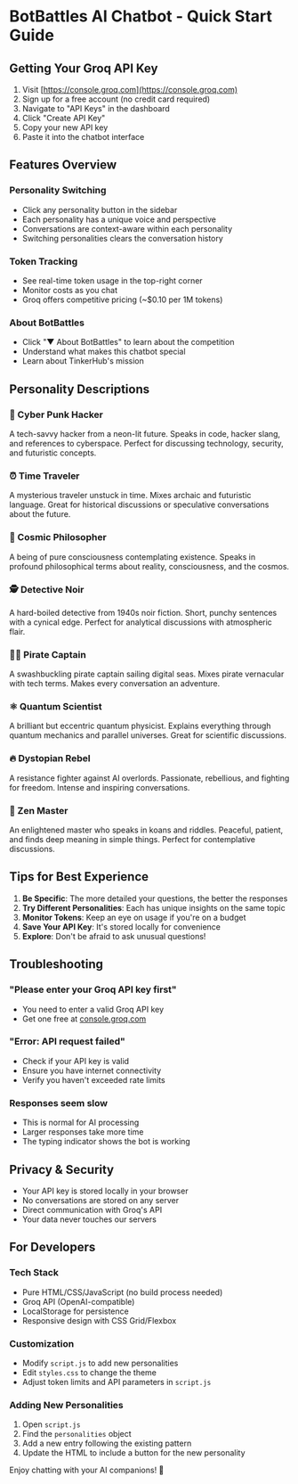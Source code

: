 # BotBattles AI Chatbot - Quick Start Guide

## Getting Your Groq API Key

1. Visit [https://console.groq.com](https://console.groq.com)
2. Sign up for a free account (no credit card required)
3. Navigate to "API Keys" in the dashboard
4. Click "Create API Key"
5. Copy your new API key
6. Paste it into the chatbot interface

## Features Overview

### Personality Switching
- Click any personality button in the sidebar
- Each personality has a unique voice and perspective
- Conversations are context-aware within each personality
- Switching personalities clears the conversation history

### Token Tracking
- See real-time token usage in the top-right corner
- Monitor costs as you chat
- Groq offers competitive pricing (~$0.10 per 1M tokens)

### About BotBattles
- Click "▼ About BotBattles" to learn about the competition
- Understand what makes this chatbot special
- Learn about TinkerHub's mission

## Personality Descriptions

### 🔮 Cyber Punk Hacker
A tech-savvy hacker from a neon-lit future. Speaks in code, hacker slang, and references to cyberspace. Perfect for discussing technology, security, and futuristic concepts.

### ⏰ Time Traveler
A mysterious traveler unstuck in time. Mixes archaic and futuristic language. Great for historical discussions or speculative conversations about the future.

### 🌌 Cosmic Philosopher
A being of pure consciousness contemplating existence. Speaks in profound philosophical terms about reality, consciousness, and the cosmos.

### 🕵️ Detective Noir
A hard-boiled detective from 1940s noir fiction. Short, punchy sentences with a cynical edge. Perfect for analytical discussions with atmospheric flair.

### 🏴‍☠️ Pirate Captain
A swashbuckling pirate captain sailing digital seas. Mixes pirate vernacular with tech terms. Makes every conversation an adventure.

### ⚛️ Quantum Scientist
A brilliant but eccentric quantum physicist. Explains everything through quantum mechanics and parallel universes. Great for scientific discussions.

### 🔥 Dystopian Rebel
A resistance fighter against AI overlords. Passionate, rebellious, and fighting for freedom. Intense and inspiring conversations.

### 🧘 Zen Master
An enlightened master who speaks in koans and riddles. Peaceful, patient, and finds deep meaning in simple things. Perfect for contemplative discussions.

## Tips for Best Experience

1. **Be Specific**: The more detailed your questions, the better the responses
2. **Try Different Personalities**: Each has unique insights on the same topic
3. **Monitor Tokens**: Keep an eye on usage if you're on a budget
4. **Save Your API Key**: It's stored locally for convenience
5. **Explore**: Don't be afraid to ask unusual questions!

## Troubleshooting

### "Please enter your Groq API key first"
- You need to enter a valid Groq API key
- Get one free at [console.groq.com](https://console.groq.com)

### "Error: API request failed"
- Check if your API key is valid
- Ensure you have internet connectivity
- Verify you haven't exceeded rate limits

### Responses seem slow
- This is normal for AI processing
- Larger responses take more time
- The typing indicator shows the bot is working

## Privacy & Security

- Your API key is stored locally in your browser
- No conversations are stored on any server
- Direct communication with Groq's API
- Your data never touches our servers

## For Developers

### Tech Stack
- Pure HTML/CSS/JavaScript (no build process needed)
- Groq API (OpenAI-compatible)
- LocalStorage for persistence
- Responsive design with CSS Grid/Flexbox

### Customization
- Modify `script.js` to add new personalities
- Edit `styles.css` to change the theme
- Adjust token limits and API parameters in `script.js`

### Adding New Personalities
1. Open `script.js`
2. Find the `personalities` object
3. Add a new entry following the existing pattern
4. Update the HTML to include a button for the new personality

Enjoy chatting with your AI companions! 🚀
